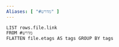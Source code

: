 ```yaml
---
Aliases: [ "#מדרש" ]
---
```


```dataview
LIST rows.file.link
FROM #מדרש 
FLATTEN file.etags AS tags GROUP BY tags
```
